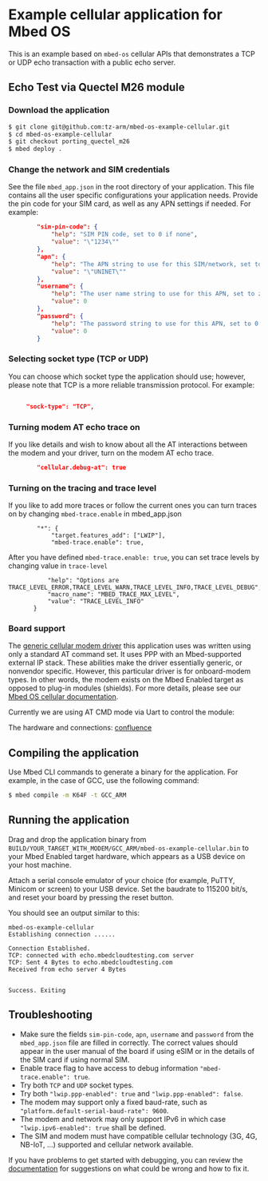 # Example cellular application for Mbed OS

This is an example based on `mbed-os` cellular APIs that demonstrates a TCP or UDP echo transaction with a public echo server.

## Echo Test via Quectel M26 module

### Download the application

```sh
$ git clone git@github.com:tz-arm/mbed-os-example-cellular.git
$ cd mbed-os-example-cellular
$ git checkout porting_quectel_m26
$ mbed deploy .
```

### Change the network and SIM credentials

See the file `mbed_app.json` in the root directory of your application. This file contains all the user specific configurations your application needs. Provide the pin code for your SIM card, as well as any APN settings if needed. For example:

```json
        "sim-pin-code": {
            "help": "SIM PIN code, set to 0 if none",
            "value": "\"1234\""
        },
        "apn": {
            "help": "The APN string to use for this SIM/network, set to 0 if none",
            "value": "\"UNINET\""
        },
        "username": {
            "help": "The user name string to use for this APN, set to zero if none",
            "value": 0
        },
        "password": {
            "help": "The password string to use for this APN, set to 0 if none",
            "value": 0
        }
```

### Selecting socket type (TCP or UDP)


You can choose which socket type the application should use; however, please note that TCP is a more reliable transmission protocol. For example:


```json

     "sock-type": "TCP",

```

### Turning modem AT echo trace on

If you like details and wish to know about all the AT interactions between the modem and your driver, turn on the modem AT echo trace.

```json
        "cellular.debug-at": true
```

### Turning on the tracing and trace level

If you like to add more traces or follow the current ones you can turn traces on by changing `mbed-trace.enable` in mbed_app.json

```"target_overrides": {
        "*": {
            "target.features_add": ["LWIP"],
            "mbed-trace.enable": true,
```

After you have defined `mbed-trace.enable: true`, you can set trace levels by changing value in `trace-level`

 ```"trace-level": {
            "help": "Options are TRACE_LEVEL_ERROR,TRACE_LEVEL_WARN,TRACE_LEVEL_INFO,TRACE_LEVEL_DEBUG",
            "macro_name": "MBED_TRACE_MAX_LEVEL",
            "value": "TRACE_LEVEL_INFO"
        }
```

### Board support

The [generic cellular modem driver](https://github.com/ARMmbed/mbed-os/tree/master/features/netsocket/cellular/generic_modem_driver) this application uses was written using only a standard AT command set. It uses PPP with an Mbed-supported external IP stack. These abilities make the driver essentially generic, or nonvendor specific. However, this particular driver is for onboard-modem types. In other words, the modem exists on the Mbed Enabled target as opposed to plug-in modules (shields). For more details, please see our [Mbed OS cellular documentation](https://os.mbed.com/docs/latest/reference/cellular-api.html).

Currently we are using AT CMD mode via Uart to control the module:

The hardware and connections: [confluence](https://confluence.arm.com/display/IoTBU/Module+-+Quectel+M26+2G+Module+Integration)


## Compiling the application

Use Mbed CLI commands to generate a binary for the application. For example, in the case of GCC, use the following command:

```sh
$ mbed compile -m K64F -t GCC_ARM
```

## Running the application

Drag and drop the application binary from `BUILD/YOUR_TARGET_WITH_MODEM/GCC_ARM/mbed-os-example-cellular.bin` to your Mbed Enabled target hardware, which appears as a USB device on your host machine.

Attach a serial console emulator of your choice (for example, PuTTY, Minicom or screen) to your USB device. Set the baudrate to 115200 bit/s, and reset your board by pressing the reset button.

You should see an output similar to this:

```
mbed-os-example-cellular
Establishing connection ......

Connection Established.
TCP: connected with echo.mbedcloudtesting.com server
TCP: Sent 4 Bytes to echo.mbedcloudtesting.com
Received from echo server 4 Bytes


Success. Exiting
```

## Troubleshooting

* Make sure the fields `sim-pin-code`, `apn`, `username` and `password` from the `mbed_app.json` file are filled in correctly. The correct values should appear in the user manual of the board if using eSIM or in the details of the SIM card if using normal SIM.
* Enable trace flag to have access to debug information `"mbed-trace.enable": true`.
* Try both `TCP` and `UDP` socket types.
* Try both `"lwip.ppp-enabled": true` and `"lwip.ppp-enabled": false`.
* The modem may support only a fixed baud-rate, such as `"platform.default-serial-baud-rate": 9600`.
* The modem and network may only support IPv6 in which case `"lwip.ipv6-enabled": true` shall be defined.
* The SIM and modem must have compatible cellular technology (3G, 4G, NB-IoT, ...) supported and cellular network available.

If you have problems to get started with debugging, you can review the [documentation](https://os.mbed.com/docs/latest/tutorials/debugging.html) for suggestions on what could be wrong and how to fix it.
